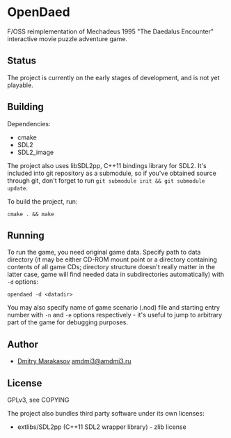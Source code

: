 # OpenDaed

F/OSS reimplementation of Mechadeus 1995 "The Daedalus
Encounter" interactive movie puzzle adventure game.

## Status

The project is currently on the early stages of development, and
is not yet playable.

## Building

Dependencies:

* cmake
* SDL2
* SDL2_image

The project also uses libSDL2pp, C++11 bindings library for SDL2.
It's included into git repository as a submodule, so if you've
obtained source through git, don't forget to run ```git submodule
init && git submodule update```.

To build the project, run:

```
cmake . && make
```

## Running

To run the game, you need original game data. Specify path to data
directory (it may be either CD-ROM mount point or a directory
containing contents of all game CDs; directory structure doesn't
really matter in the latter case, game will find needed data in
subdirectories automatically) with ```-d``` options:

```
opendaed -d <datadir>
```

You may also specify name of game scenario (.nod) file and starting
entry number with ```-n``` and ```-e``` options respectively - it's
useful to jump to arbitrary part of the game for debugging purposes.

## Author

* [Dmitry Marakasov](https://github.com/AMDmi3) <amdmi3@amdmi3.ru>

## License

GPLv3, see COPYING

The project also bundles third party software under its own licenses:

* extlibs/SDL2pp (C++11 SDL2 wrapper library) - zlib license
